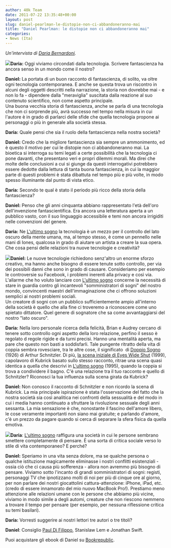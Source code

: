 ```yaml
---
author: 40k Team
date: 2011-07-22 13:35:48+00:00
layout: post
slug: daniel-pearlman-le-distopie-non-ci-abbandoneranno-mai
title: "Daniel Pearlman: le distopie non ci abbandoneranno mai"
categories:
- News (Ita)
---
```


_Un'intervista di [Daria Bernardoni](http://www.twitter.com/filodaria)._

[![](http://www.40kbooks.com/wp-content/uploads/Daniel-Pearlman21-150x150.jpg)](http://www.40kbooks.com/?page_id=133&category=14&product_id=59)**Daria:** Oggi viviamo circondati dalla tecnologia. Scrivere fantascienza ha ancora senso in un mondo come il nostro?

**Daniel:** La portata di un buon racconto di fantascienza, di solito, va oltre ogni tecnologia contemporanea. E anche se questa trova un riscontro in alcuni degli oggetti descritti nella narrazione, la storia non dovrebbe mai - e non lo fa - dipendere dalla "meraviglia" suscitata dalla reazione al suo contenuto scientifico, non come aspetto principale.  
Una buona vecchia storia di fantascienza, anche se parla di una tecnologia che non ci sorprende più, avrà successo nel tempo nella misura in cui l'autore è in grado di parlarci delle sfide che quella tecnologia propone ai personaggi o più in generale alla società stessa.

**Daria:** Quale pensi che sia il ruolo della fantascienza nella nostra società?

**Daniel:** Credo che la migliore fantascienza sia sempre un ammonimento, ed è questo il motivo per cui le distopie non ci abbandoneranno mai. La bioetica si interroga su temi legati a certe possibilità che la tecnologia ci pone davanti, che presentano veri e propri dilemmi morali. Ma direi che molte delle conclusioni a cui si giunge da questi interrogativi potrebbero essere dedotte dalla lettura di tanta buona fantascienza, in cui la maggior parte di questi problemi è stata dibattuta nel tempo più e più volte, in modo spesso illuminante dal punto di vista etico.

**Daria:** Secondo te qual è stato il periodo più ricco della storia della fantascienza?

**Daniel:** Penso che gli anni cinquanta abbiano rappresentato l'età dell'oro dell'invenzione fantascientifica. Era ancora una letteratura aperta a un pubblico vasto, con il suo linguaggio accessibile e temi non ancora irrigiditi nelle convenzioni del genere.

**Daria:** Ne [L'ultimo sogno](http://www.40kbooks.com/?page_id=133&category=14&product_id=59) la tecnologia è un mezzo per il controllo del lato oscuro della mente umana, ma, al tempo stesso, è come un pennello nelle mani di Iones, qualcosa in grado di aiutare un artista a creare la sua opera. Che cosa pensi delle relazioni tra nuove tecnologie e creatività?

[![](http://www.40kbooks.com/wp-content/uploads/jeep.jpg)](http://www.40kbooks.com/?page_id=133&category=14&product_id=69)**Daniel:** Le nuove tecnologie richiedono senz'altro un enorme sforzo creativo, ma hanno anche bisogno di essere tenute sotto controllo, per via dei possibili danni che sono in grado di causare. Consideriamo per esempio le controversie su Facebook, i problemi inerenti alla privacy e così via. L'allarme che ho voluto lanciare con [L'ultimo sogno](http://www.40kbooks.com/?page_id=133&category=14&product_id=59) concerne la necessità di stare in guardia contro gli incantevoli "somministratori di sogni" del nostro mondo, convincenti maestri dell'immaginazione che ci offrono soluzioni semplici ai nostri problemi sociali.  
Un creatore di sogni con un pubblico sufficientemente ampio all'interno della società è quello che alla fine ci troveremo a riconoscere come uno spietato dittatore. Quel genere di sognatore che sa come avvantaggiarsi del nostro "lato oscuro".

**Daria:** Nella loro personale ricerca della felicità, Brian e Audrey cercano di tenere sotto controllo ogni aspetto della loro relazione, perfino il sesso è regolato d regole rigide e da turni precisi. Hanno una mentalità aperta, ma pare che questo non basti a soddisfarli. Tale pungente ritratto della vita di coppia sembra rovesciare, tra le altre cose, il significato  di [Doppio Sogno](http://www.bookrepublic.it/book/9788858619773-doppio-sogno/) (1926) di Arthur Schnitzler. Di più, [la scena iniziale di Eyes Wide Shut](http://www.youtube.com/watch?v=tZHfjkFhXF4) (1999), capolavoro di Kubrick basato sullo stesso racconto, ritrae una scena quasi identica a quella che descrivi in [L'ultimo sogno](http://www.40kbooks.com/?page_id=133&category=14&product_id=59) (1995), quando la coppia si trova a condividere il bagno. C'è una relazione tra il tuo racconto e quello di Schnitzler? Riconosci la tua influenza sulla scena girata da Kubrick?

**Daniel:** Non conosco il racconto di Schnitzler e non ricordo la scena di Kubrick. La mia principale ispirazione è stata l'osservazione del fatto che la nostra società sia così analitica nei confronti della sessualità e del modo in cui i media hanno continuato a sfruttare la rivoluzione sessuale degli anni sessanta. La mia sensazione è che, nonostante il fascino dell'amore libero, le cose veramente importanti non siano mai gratuite; e parlando d'amore, c'è un prezzo da pagare quando si cerca di separare la sfera fisica da quella emotiva.

[![](http://www.40kbooks.com/wp-content/uploads/sogno-pearlman_I_ok2cube5.jpg)](http://www.40kbooks.com/?attachment_id=10232)**Daria**: [L'ultimo sogno](http://www.40kbooks.com/?page_id=133&category=14&product_id=59) raffigura una società in cui le persone sembrano smettere completamente di pensare. È una sorta di critica sociale verso lo stile di vita contemporaneo? E perché?

**Daniel:** Speriamo in una vita senza dolore, ma se qualche persona o qualche istituzione magicamente eliminasse i nostri conflitti esistenziali - ossia ciò che ci causa più sofferenza - allora non avremmo più bisogno di pensare. Viviamo sotto l'incanto di grandi somministratori di sogni: registi, personaggi TV che ipnotizzano molti di noi per più di cinque ore al giorno, per non parlare dei nostri giocattolini cattura-attenzione: iPhone, iPad, etc. (credo di essere innamorato del mio nuovo MacBook Pro!). Prestiamo meno attenzione alle relazioni umane con le persone che abbiamo più vicine, viviamo in modo simile a degli automi, creature che non riescono nemmeno a trovare il tempo per pensare (per esempio, per nessuna riflessione critica su temi basilari).

**Daria:** Vorresti suggerire ai nostri lettori tre autori o tre titoli?

**Daniel**: Consiglio [Paul Di Filippo](http://www.40kbooks.com/?p=306), Stanislaw Lem e Jonathan Swift.





Puoi acquistare gli ebook di Daniel su [Bookrepublic](http://www.bookrepublic.it/books/authors/Daniel%20Pearlman/?utm_source=40k&utm_medium=tweet&utm_campaign=220711).
